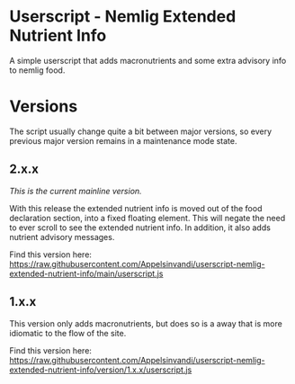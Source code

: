 # Userscript - Nemlig Extended Nutrient Info

A simple userscript that adds macronutrients and some extra advisory info to nemlig food.

# Versions

The script usually change quite a bit between major versions, so every previous major version remains in a maintenance mode state.

## 2.x.x

_This is the current mainline version._

With this release the extended nutrient info is moved out of the food declaration section, into a fixed floating element. This will negate the need to ever scroll to see the extended nutrient info. In addition, it also adds nutrient advisory messages.

Find this version here: https://raw.githubusercontent.com/Appelsinvandi/userscript-nemlig-extended-nutrient-info/main/userscript.js


## 1.x.x

This version only adds macronutrients, but does so is a away that is more idiomatic to the flow of the site.

Find this version here: https://raw.githubusercontent.com/Appelsinvandi/userscript-nemlig-extended-nutrient-info/version/1.x.x/userscript.js
